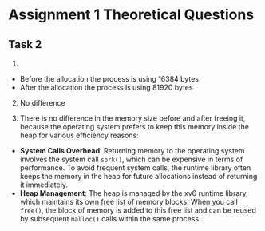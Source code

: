 # Assignment 1 Theoretical Questions

## Task 2
1. 
  - Before the allocation the process is using 16384 bytes
  - After the allocation the process is using 81920 bytes

2. No difference

3. There is no difference in the memory size before and after freeing it, because the operating system prefers to keep this memory inside the heap for various efficiency reasons:
  - **System Calls Overhead**: Returning memory to the operating system involves the system call `sbrk()`, which can be expensive in terms of performance. To avoid frequent system calls, the runtime library often keeps the memory in the heap for future allocations instead of returning it immediately.
  - **Heap Management**: The heap is managed by the xv6 runtime library, which maintains its own free list of memory blocks. When you call `free()`, the block of memory is added to this free list and can be reused by subsequent `malloc()` calls within the same process.
